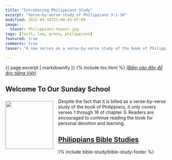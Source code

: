 ```yaml
---
title: "Introducing Philippians Study"
excerpt: "Verse-by-verse study of Philippians 3:1-16"
modified: 2022-09-10T21:00:45-07:00
image:
  teaser: Philippians-teaser.jpg
tags: [faith, law, grace, philippians]
featured: true
comments: true
teaser: "A new series on a verse-by-verse study of the book of Philippians."

---
```

{{ page.excerpt | markdownify }}
{% include toc.html %}
<a href="{{ site.url }}{% post_url articles-viet/2022-09-10-Intro-Phi-lip %}"><em>(Bấm vào đây để đọc tiếng Việt)</em></a>

## Welcome To Our Sunday School
<img alt src="{{ site.url }}/assets/images/Philippians-teaser.jpg" style="border: 1px solid #cccccc; margin: 7px 15px 0px 0px; max-width: 100%; height: 148px; padding: 0px; float: left;">

Despite the fact that it is billed as a verse-by-verse study of the book of Philippians, it only covers verses 1 through 16 of chapter 3. Readers are encouraged to continue reading the book for personal devotion and learning.

## <a href="{{ site.url }}/bible-studies/Philippians/"><u>Philippians Bible Studies</u></a>

{% include bible-study/bible-study-footer %}


